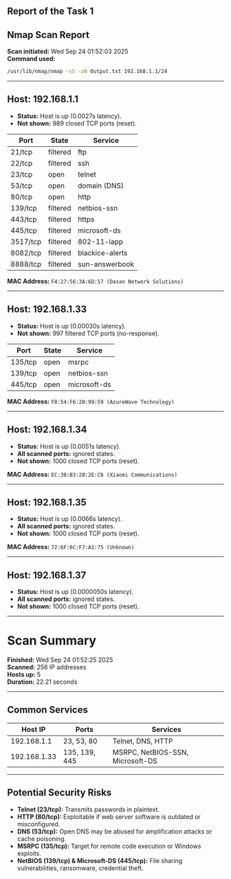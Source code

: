 ## Report of the Task 1

## Nmap Scan Report

**Scan initiated:** Wed Sep 24 01:52:03 2025  
**Command used:**  
```bash
/usr/lib/nmap/nmap -sS -oN Output.txt 192.168.1.1/24
```

---

## Host: 192.168.1.1
- **Status:** Host is up (0.0027s latency).  
- **Not shown:** 989 closed TCP ports (reset).  

| Port    | State     | Service         |
|---------|-----------|-----------------|
| 21/tcp  | filtered  | ftp             |
| 22/tcp  | filtered  | ssh             |
| 23/tcp  | open      | telnet          |
| 53/tcp  | open      | domain (DNS)    |
| 80/tcp  | open      | http            |
| 139/tcp | filtered  | netbios-ssn     |
| 443/tcp | filtered  | https           |
| 445/tcp | filtered  | microsoft-ds    |
| 3517/tcp| filtered  | 802-11-iapp     |
| 8082/tcp| filtered  | blackice-alerts |
| 8888/tcp| filtered  | sun-answerbook  |

**MAC Address:** `F4:27:56:3A:6D:57 (Dasan Network Solutions)`

---

## Host: 192.168.1.33
- **Status:** Host is up (0.00030s latency).  
- **Not shown:** 997 filtered TCP ports (no-response).  

| Port    | State | Service        |
|---------|-------|----------------|
| 135/tcp | open  | msrpc          |
| 139/tcp | open  | netbios-ssn    |
| 445/tcp | open  | microsoft-ds   |

**MAC Address:** `F8:54:F6:20:99:59 (AzureWave Technology)`

---

## Host: 192.168.1.34
- **Status:** Host is up (0.0051s latency).  
- **All scanned ports:** ignored states.  
- **Not shown:** 1000 closed TCP ports (reset).  

**MAC Address:** `EC:30:B3:28:2E:C6 (Xiaomi Communications)`

---

## Host: 192.168.1.35
- **Status:** Host is up (0.0066s latency).  
- **All scanned ports:** ignored states.  
- **Not shown:** 1000 closed TCP ports (reset).  

**MAC Address:** `72:6F:6C:F7:A1:75 (Unknown)`

---

## Host: 192.168.1.37
- **Status:** Host is up (0.0000050s latency).  
- **All scanned ports:** ignored states.  
- **Not shown:** 1000 closed TCP ports (reset).  

---

# Scan Summary
**Finished:** Wed Sep 24 01:52:25 2025  
**Scanned:** 256 IP addresses  
**Hosts up:** 5  
**Duration:** 22.21 seconds  

---

## Common Services

| Host IP      | Ports         | Services                           |
|--------------|--------------|-------------------------------------|
| 192.168.1.1  | 23, 53, 80   | Telnet, DNS, HTTP                  |
| 192.168.1.33 | 135, 139, 445| MSRPC, NetBIOS-SSN, Microsoft-DS   |

---

## Potential Security Risks

- **Telnet (23/tcp):** Transmits passwords in plaintext.  
- **HTTP (80/tcp):** Exploitable if web server software is outdated or misconfigured.  
- **DNS (53/tcp):** Open DNS may be abused for amplification attacks or cache poisoning.  
- **MSRPC (135/tcp):** Target for remote code execution or Windows exploits.  
- **NetBIOS (139/tcp) & Microsoft-DS (445/tcp):** File sharing vulnerabilities, ransomware, credential theft.  
